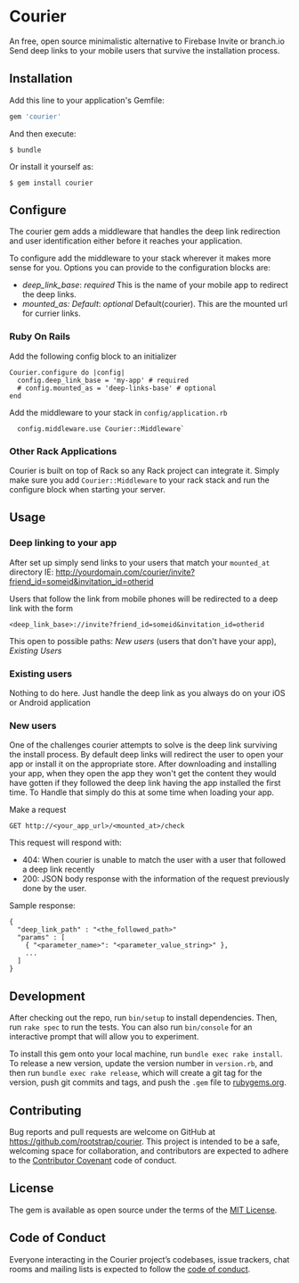 # Courier

An free, open source minimalistic alternative to Firebase Invite or branch.io
Send deep links to your mobile users that survive the installation process.

## Installation

Add this line to your application's Gemfile:

```ruby
gem 'courier'
```

And then execute:

    $ bundle

Or install it yourself as:

    $ gem install courier

## Configure

The courier gem adds a middleware that handles the deep link redirection and user identification either before it reaches your application.

To configure add the middleware to your stack wherever it makes more sense for you.
Options you can provide to the configuration blocks are:

- *deep_link_base*: _required_ This is the name of your mobile app to redirect the deep links.
- *mounted_as: Default*: _optional_ Default(courier). This are the mounted url for currier links.

### Ruby On Rails

Add the following config block to an initializer

```
Courier.configure do |config|
  config.deep_link_base = 'my-app' # required
  # config.mounted_as = 'deep-links-base' # optional
end
```
Add the middleware to your stack in `config/application.rb`

```
  config.middleware.use Courier::Middleware`
```

### Other Rack Applications

Courier is built on top of Rack so any Rack project can integrate it. Simply make sure you add `Courier::Middleware` to your rack stack and run the configure block when starting your server.

## Usage

### Deep linking to your app

After set up simply send links to your users that match your `mounted_at` directory IE: http://yourdomain.com/courier/invite?friend_id=someid&invitation_id=otherid

Users that follow the link from mobile phones will be redirected to a deep link with the form

`<deep_link_base>://invite?friend_id=someid&invitation_id=otherid`

This open to possible paths: *New users* (users that don't have your app), *Existing Users*

### Existing users

Nothing to do here. Just handle the deep link as you always do on your iOS or Android application

### New users

One of the challenges courier attempts to solve is the deep link surviving the install process.
By default deep links will redirect the user to open your app or install it on the appropriate store.
After downloading and installing your app, when they open the app they won't get the content they would have gotten if they followed the deep link having the app installed the first time.
To Handle that simply do this at some time when loading your app.

Make a request

`GET http://<your_app_url>/<mounted_at>/check`

This request will respond with:

- 404: When courier is unable to match the user with a user that followed a deep link recently
- 200: JSON body response with the information of the request previously done by the user.

Sample response:

```
{
  "deep_link_path" : "<the_followed_path>"
  "params" : [
    { "<parameter_name>": "<parameter_value_string>" },
    ...
  ]
}
```


## Development

After checking out the repo, run `bin/setup` to install dependencies. Then, run `rake spec` to run the tests. You can also run `bin/console` for an interactive prompt that will allow you to experiment.

To install this gem onto your local machine, run `bundle exec rake install`. To release a new version, update the version number in `version.rb`, and then run `bundle exec rake release`, which will create a git tag for the version, push git commits and tags, and push the `.gem` file to [rubygems.org](https://rubygems.org).

## Contributing

Bug reports and pull requests are welcome on GitHub at https://github.com/rootstrap/courier. This project is intended to be a safe, welcoming space for collaboration, and contributors are expected to adhere to the [Contributor Covenant](http://contributor-covenant.org) code of conduct.

## License

The gem is available as open source under the terms of the [MIT License](https://opensource.org/licenses/MIT).

## Code of Conduct

Everyone interacting in the Courier project’s codebases, issue trackers, chat rooms and mailing lists is expected to follow the [code of conduct](https://github.com/[USERNAME]/courier/blob/master/CODE_OF_CONDUCT.md).
